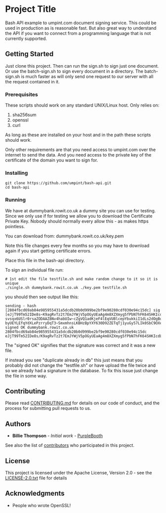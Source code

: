 # Project Title

Bash API example to umpint.com document signing service.
This could be used in production as is reasonable fast.
But also great way to understand the API if you want to connect from a programming language that is not currently supported.

## Getting Started

Just clone this project. Then can run the sign.sh to sign just one document. Or use the batch-sign.sh to sign every document in a directory. The batch-sign.sh is much faster as will only send one request to our server with all the request contained in it.

### Prerequisites

These scripts should work on any standard UNIX/Linux host. Only relies on:
1) sha256sum
2) openssl
3) curl

As long as these are installed on your host and in the path these scripts should work.

Only other requirements are that you need access to umpint.com over the internet to send the data. And you need access to the private key of the certificate of the domain you want to sign for.


### Installing


```
git clone https://github.com/umpint/bash-api.git
cd bash-api
```

### Running

We have at dummybank.rowit.co.uk a dummy site you can use for testing. Since we only use if for testing we allow you to download the Certificate Private Key. Nobody should normally every allow this - as makes https pointless.

You can download from: dummybank.rowit.co.uk/key.pem 

Note this file changes every few months so you may have to download again if you start getting certificate errors.

Place this file in the bash-api directory.

To sign an individual file run:
```
# 1st edit the file testfile.sh and make random change to it so it is unique
./single.sh dummybank.rowit.co.uk ./key.pem testfile.sh
```

you should then see output like this:

```
sending - hash [2804fbcd69ab84e985955431a5dcdb20b0d999be2bf9e90280cdf030e94c15dc] sig [eJjT99Tm52IDe8s~K9agRvTz2t7EmJYWjV5pOGyUEaAg4m8XZXmyg5fPbN7hFK64SHKIcdLheovr4-svsqx6USlr0rsaZODAAZ8Nv4habUIw~cZgVQ1adKjeF4lEqVUBlcepYbukkiI1dLs2dOgBunVBaLXY8POrTCKrFNEcw5udwGC~hUUTvKKxGYwFU3sn3mCCZQIReQ57UjFBJ7rScJaRAqJdfQSzEbqs9Zz-byUEYLEfqYdXLePzrryDqT3~SmxmhnsLKBHzBpYXY630D92ZETqTj1yuGy57LIk0SbC9OXetYWKzDI4JeWk0TSh77aPUc2UPT5ncQzlNeYlrWg__]
signed OK dummybank.rowit.co.uk 2804fbcd69ab84e985955431a5dcdb20b0d999be2bf9e90280cdf030e94c15dc eJjT99Tm52IDe8s/K9agRvTz2t7EmJYWjV5pOGyUEaAg4m8XZXmyg5fPbN7hFK64SHKIcdLheovr4+svsqx6USlr0rsaZODAAZ8Nv4habUIw/cZgVQ1adKjeF4lEqVUBlcepYbukkiI1dLs2dOgBunVBaLXY8POrTCKrFNEcw5udwGC/hUUTvKKxGYwFU3sn3mCCZQIReQ57UjFBJ7rScJaRAqJdfQSzEbqs9Zz+byUEYLEfqYdXLePzrryDqT3/SmxmhnsLKBHzBpYXY630D92ZETqTj1yuGy57LIk0SbC9OXetYWKzDI4JeWk0TSh77a 
```

The "signed OK" signifies that the signature was correct and it was a new file.

If instead you see "duplicate already in db" this just means that you probably did not change the "testfile.sh" or have upload the file twice and so we already had a signature in the database. To fix this issue just change the file in some way.


## Contributing

Please read [CONTRIBUTING.md](https://gist.github.com/PurpleBooth/b24679402957c63ec426) for details on our code of conduct, and the process for submitting pull requests to us.

## Authors

* **Billie Thompson** - *Initial work* - [PurpleBooth](https://github.com/PurpleBooth)

See also the list of [contributors](https://github.com/your/project/contributors) who participated in this project.

## License

This project is licensed under the Apache License, Version 2.0 - see the [LICENSE-2.0.txt](LICENSE-2.0.txt) file for details

## Acknowledgments

* People who wrote OpenSSL!
